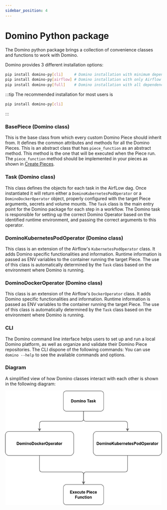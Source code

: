 ```yaml
---
sidebar_position: 4
---
```


# Domino Python package

The Domino python package brings a collection of convenience classes and functions to work with Domino.

Domino provides 3 different installation options:
```bash
pip install domino-py[cli]     # Domino installation with minimum dependencies (recommended).
pip install domino-py[airflow] # Domino installation with only Airflow dependencies.
pip install domino-py[full]    # Domino installation with all dependencies.
```

:::tip
The recommended installation for most users is
```bash
pip install domino-py[cli]
```
:::


### BasePiece (Domino class)

This is the base class from which every custom Domino Piece should inherit from. It defines the common attributes and methods for all the Domino Pieces.
This is an abstract class that has `piece_function` as an abstract method. This method is the one that will be executed when the Piece run. The `piece_function` method should be implemented in your pieces as shown in [Create Pieces](/pieces/create_pieces.mdx#piecepy).




### Task (Domino class)
This class defines the objects for each task in the AirfLow dag. Once instantiated it will return either a `DominoKubernetesPodOperator` or a `DominoDockerOperator` object, properly configured with the target Piece arguments, secrets and volume mounts.
The `Task` class is the main entry point for the Domino package for each step in a workflow. The Domino task is responsible for setting up the correct Domino Operator based on the identified runtime environment, and passing the correct arguments to this operator.



### DominoKubernetesPodOperator (Domino class)

This class is an extension of the Airflow's `KubernetesPodOperator` class. It adds Domino specific functionalities and information. Runtime information is passed as ENV variables to the container running the target Piece.
The use of this class is automatically determined by the `Task` class based on the environment where Domino is running.


### DominoDockerOperator (Domino class)
This class is an extension of the Airflow's `DockerOperator` class. It adds Domino specific functionalities and information. Runtime information is passed as ENV variables to the container running the target Piece.
The use of this class is automatically determined by the `Task` class based on the environment where Domino is running.

### CLI

The Domino command line interface helps users to set up and run a local Domino platform, as well as organize and validate their Domino Piece repositories.
The CLI dispone of the following commands:
You can use `domino --help` to see the available commands and options.


### Diagram
A simplified view of how Domino classes interact with each other is shown in the following diagram:

![Domino Classes Diagram](/img/domino_components/package/domino-package_classes.png)
